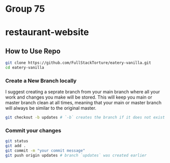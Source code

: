 # Group 75
# restaurant-website


## How to Use Repo

```bash
git clone https://github.com/FullStackTorture/eatery-vanilla.git
cd eatery-vanilla
```

### Create a New Branch locally
I suggest creating a seprate branch from your main branch where all your work and changes you make will be stored. This will keep you main or master branch clean at all times, meaning that your main or master branch will always be similar to the original master.

```bash
git checkout -b updates # `-b` creates the branch if it does not exist give it a name of your choice
```

### Commit your changes
```bash
git status
git add .
git commit -m "your commit message"
git push origin updates # branch `updates` was created earlier